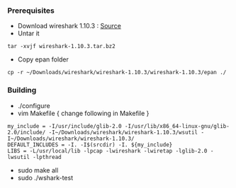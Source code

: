 ### Prerequisites
* Download wireshark 1.10.3 : [Source](https://www.wireshark.org/download/src/all-versions/)
* Untar it
```
tar -xvjf wireshark-1.10.3.tar.bz2
```
* Copy epan folder
```
cp -r ~/Downloads/wireshark/wireshark-1.10.3/wireshark-1.10.3/epan ./
```
### Building
- ./configure
- vim Makefile { change following in Makefile }
```
my_include = -I/usr/include/glib-2.0 -I/usr/lib/x86_64-linux-gnu/glib-2.0/include/ -I~/Downloads/wireshark/wireshark-1.10.3/wsutil -I~/Downloads/wireshark/wireshark-1.10.3/
DEFAULT_INCLUDES = -I. -I$(srcdir) -I. ${my_include}
LIBS = -L/usr/local/lib -lpcap -lwireshark -lwiretap -lglib-2.0 -lwsutil -lpthread
```
- sudo make all
- sudo ./wshark-test
